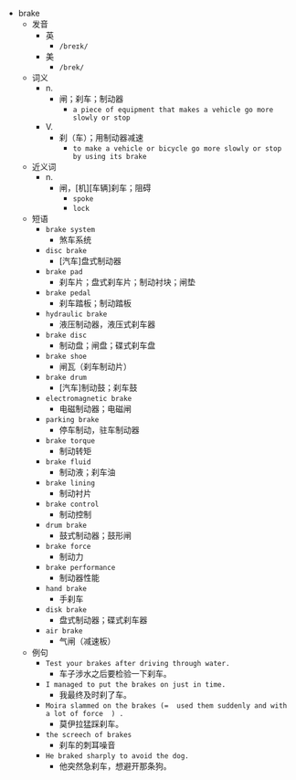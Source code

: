 - brake
  - 发音
    - 英
      - `/breɪk/`
    - 美
      - `/brek/`
  - 词义
    - n.
      - 闸；刹车；制动器
        - `a piece of equipment that makes a vehicle go more slowly or stop`
    - V.
      - 刹（车）；用制动器减速
        - `to make a vehicle or bicycle go more slowly or stop by using its brake`
  - 近义词
    - n.
      - 闸，[机][车辆]刹车；阻碍
        - `spoke`
        - `lock`
  - 短语
    - `brake system`
      - 煞车系统 
    - `disc brake`
      - [汽车]盘式制动器 
    - `brake pad`
      - 刹车片；盘式刹车片；制动衬块；闸垫 
    - `brake pedal`
      - 刹车踏板；制动踏板 
    - `hydraulic brake`
      - 液压制动器，液压式刹车器 
    - `brake disc`
      - 制动盘；闸盘；碟式刹车盘 
    - `brake shoe`
      - 闸瓦（刹车制动片） 
    - `brake drum`
      - [汽车]制动鼓；刹车鼓 
    - `electromagnetic brake`
      - 电磁制动器；电磁闸 
    - `parking brake`
      - 停车制动，驻车制动器 
    - `brake torque`
      - 制动转矩 
    - `brake fluid`
      - 制动液；刹车油 
    - `brake lining`
      - 制动衬片 
    - `brake control`
      - 制动控制 
    - `drum brake`
      - 鼓式制动器；鼓形闸 
    - `brake force`
      - 制动力 
    - `brake performance`
      - 制动器性能 
    - `hand brake`
      - 手刹车 
    - `disk brake`
      - 盘式制动器；碟式刹车器 
    - `air brake`
      - 气闸（减速板） 
  - 例句
    - `Test your brakes after driving through water.`
      - 车子涉水之后要检验一下刹车。
    - `I managed to put the brakes on just in time.`
      - 我最终及时刹了车。
    - `Moira slammed on the brakes (=  used them suddenly and with a lot of force  ) .`
      - 莫伊拉猛踩刹车。
    - `the screech of brakes`
      - 刹车的刺耳噪音
    - `He braked sharply to avoid the dog.`
      - 他突然急刹车，想避开那条狗。

